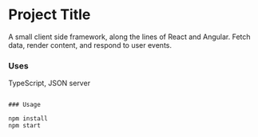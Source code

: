# Project Title

A small client side framework, along the lines of React and Angular. Fetch data, render content, and respond to user events.

### Uses

TypeScript, JSON server
```

### Usage

npm install
npm start
